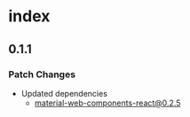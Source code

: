 # index

## 0.1.1

### Patch Changes

- Updated dependencies
  - material-web-components-react@0.2.5
